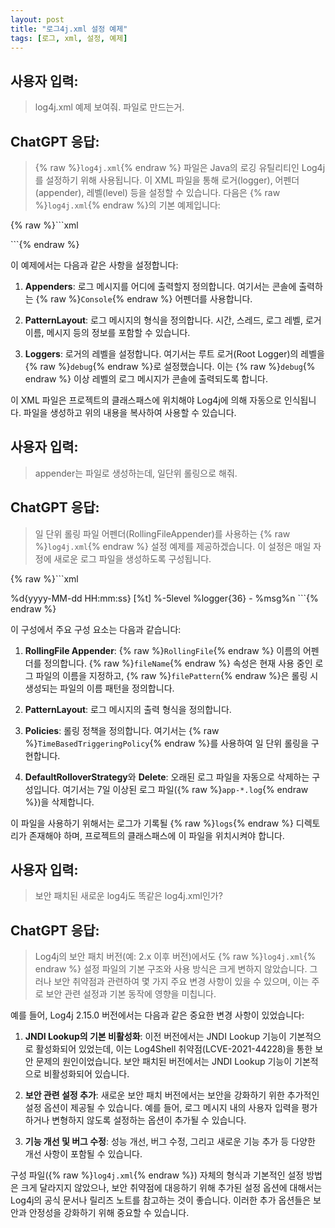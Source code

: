 ```yaml
---
layout: post
title: "로그4j.xml 설정 예제"
tags: [로그, xml, 설정, 예제]
---
```


## 사용자 입력:
> log4j.xml 예제 보여줘. 파일로 만드는거.

## ChatGPT 응답:
> {% raw %}`log4j.xml`{% endraw %} 파일은 Java의 로깅 유틸리티인 Log4j를 설정하기 위해 사용됩니다. 이 XML 파일을 통해 로거(logger), 어펜더(appender), 레벨(level) 등을 설정할 수 있습니다. 다음은 {% raw %}`log4j.xml`{% endraw %}의 기본 예제입니다:

{% raw %}```xml
<?xml version="1.0" encoding="UTF-8"?>
<Configuration status="WARN">
  <Appenders>
    <Console name="Console" target="SYSTEM_OUT">
      <PatternLayout pattern="%d{HH:mm:ss.SSS} [%t] %-5level %logger{36} - %msg%n" />
    </Console>
  </Appenders>
  <Loggers>
    <Root level="debug">
      <AppenderRef ref="Console" />
    </Root>
  </Loggers>
</Configuration>
```{% endraw %}

이 예제에서는 다음과 같은 사항을 설정합니다:

1. **Appenders**: 로그 메시지를 어디에 출력할지 정의합니다. 여기서는 콘솔에 출력하는 {% raw %}`Console`{% endraw %} 어펜더를 사용합니다.

2. **PatternLayout**: 로그 메시지의 형식을 정의합니다. 시간, 스레드, 로그 레벨, 로거 이름, 메시지 등의 정보를 포함할 수 있습니다.

3. **Loggers**: 로거의 레벨을 설정합니다. 여기서는 루트 로거(Root Logger)의 레벨을 {% raw %}`debug`{% endraw %}로 설정했습니다. 이는 {% raw %}`debug`{% endraw %} 이상 레벨의 로그 메시지가 콘솔에 출력되도록 합니다.

이 XML 파일은 프로젝트의 클래스패스에 위치해야 Log4j에 의해 자동으로 인식됩니다. 파일을 생성하고 위의 내용을 복사하여 사용할 수 있습니다.

## 사용자 입력:
> appender는 파일로 생성하는데, 일단위 롤링으로 해줘.

## ChatGPT 응답:
> 일 단위 롤링 파일 어펜더(RollingFileAppender)를 사용하는 {% raw %}`log4j.xml`{% endraw %} 설정 예제를 제공하겠습니다. 이 설정은 매일 자정에 새로운 로그 파일을 생성하도록 구성됩니다. 

{% raw %}```xml
<?xml version="1.0" encoding="UTF-8"?>
<Configuration status="WARN">
  <Appenders>
    <RollingFile name="RollingFile" fileName="logs/app.log" 
                 filePattern="logs/app-%d{yyyy-MM-dd}.log">
      <PatternLayout>
        <pattern>%d{yyyy-MM-dd HH:mm:ss} [%t] %-5level %logger{36} - %msg%n</pattern>
      </PatternLayout>
      <Policies>
        <TimeBasedTriggeringPolicy />
      </Policies>
      <DefaultRolloverStrategy>
        <Delete basePath="logs" maxDepth="1">
          <IfFileName glob="app-*.log"/>
          <IfLastModified age="7D"/>
        </Delete>
      </DefaultRolloverStrategy>
    </RollingFile>
  </Appenders>
  <Loggers>
    <Root level="debug">
      <AppenderRef ref="RollingFile" />
    </Root>
  </Loggers>
</Configuration>
```{% endraw %}

이 구성에서 주요 구성 요소는 다음과 같습니다:

1. **RollingFile Appender**: {% raw %}`RollingFile`{% endraw %} 이름의 어펜더를 정의합니다. {% raw %}`fileName`{% endraw %} 속성은 현재 사용 중인 로그 파일의 이름을 지정하고, {% raw %}`filePattern`{% endraw %}은 롤링 시 생성되는 파일의 이름 패턴을 정의합니다.

2. **PatternLayout**: 로그 메시지의 출력 형식을 정의합니다.

3. **Policies**: 롤링 정책을 정의합니다. 여기서는 {% raw %}`TimeBasedTriggeringPolicy`{% endraw %}를 사용하여 일 단위 롤링을 구현합니다.

4. **DefaultRolloverStrategy**와 **Delete**: 오래된 로그 파일을 자동으로 삭제하는 구성입니다. 여기서는 7일 이상된 로그 파일({% raw %}`app-*.log`{% endraw %})을 삭제합니다.

이 파일을 사용하기 위해서는 로그가 기록될 {% raw %}`logs`{% endraw %} 디렉토리가 존재해야 하며, 프로젝트의 클래스패스에 이 파일을 위치시켜야 합니다.

## 사용자 입력:
> 보안 패치된 새로운 log4j도 똑같은 log4j.xml인가?

## ChatGPT 응답:
> Log4j의 보안 패치 버전(예: 2.x 이후 버전)에서도 {% raw %}`log4j.xml`{% endraw %} 설정 파일의 기본 구조와 사용 방식은 크게 변하지 않았습니다. 그러나 보안 취약점과 관련하여 몇 가지 주요 변경 사항이 있을 수 있으며, 이는 주로 보안 관련 설정과 기본 동작에 영향을 미칩니다.

예를 들어, Log4j 2.15.0 버전에서는 다음과 같은 중요한 변경 사항이 있었습니다:

1. **JNDI Lookup의 기본 비활성화**: 이전 버전에서는 JNDI Lookup 기능이 기본적으로 활성화되어 있었는데, 이는 Log4Shell 취약점(LCVE-2021-44228)을 통한 보안 문제의 원인이었습니다. 보안 패치된 버전에서는 JNDI Lookup 기능이 기본적으로 비활성화되어 있습니다.

2. **보안 관련 설정 추가**: 새로운 보안 패치 버전에서는 보안을 강화하기 위한 추가적인 설정 옵션이 제공될 수 있습니다. 예를 들어, 로그 메시지 내의 사용자 입력을 평가하거나 변형하지 않도록 설정하는 옵션이 추가될 수 있습니다.

3. **기능 개선 및 버그 수정**: 성능 개선, 버그 수정, 그리고 새로운 기능 추가 등 다양한 개선 사항이 포함될 수 있습니다.

구성 파일({% raw %}`log4j.xml`{% endraw %}) 자체의 형식과 기본적인 설정 방법은 크게 달라지지 않았으나, 보안 취약점에 대응하기 위해 추가된 설정 옵션에 대해서는 Log4j의 공식 문서나 릴리즈 노트를 참고하는 것이 좋습니다. 이러한 추가 옵션들은 보안과 안정성을 강화하기 위해 중요할 수 있습니다.

